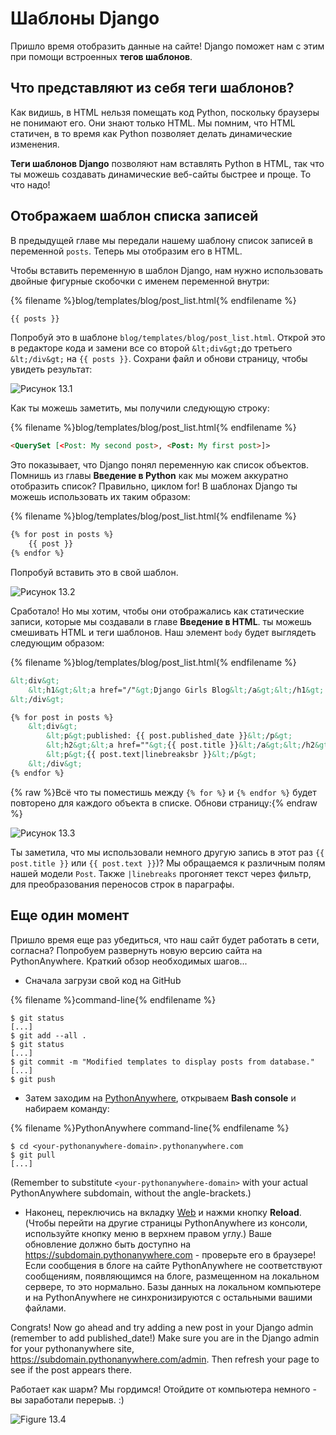 # Шаблоны Django

Пришло время отобразить данные на сайте! Django поможет нам с этим при помощи встроенных **тегов шаблонов**.

## Что представляют из себя теги шаблонов?

Как видишь, в HTML нельзя помещать код Python, поскольку браузеры не понимают его. Они знают только HTML. Мы помним, что HTML статичен, в то время как Python позволяет делать динамические изменения.

**Теги шаблонов Django** позволяют нам вставлять Python в HTML, так что ты можешь создавать динамические веб-сайты быстрее и проще. То что надо!

## Отображаем шаблон списка записей

В предыдущей главе мы передали нашему шаблону список записей в переменной `posts`. Теперь мы отобразим его в HTML.

Чтобы вставить переменную в шаблон Django, нам нужно использовать двойные фигурные скобочки с именем переменной внутри:

{% filename %}blog/templates/blog/post_list.html{% endfilename %}

```html
{{ posts }}
```

Попробуй это в шаблоне `blog/templates/blog/post_list.html`. Открой это в редакторе кода и замени все со второй `&lt;div&gt;`до третьего `&lt;/div&gt;` на `{{ posts }}`. Сохрани файл и обнови страницу, чтобы увидеть результат:

![Рисунок 13.1](images/step1.png)

Как ты можешь заметить, мы получили следующую строку:

{% filename %}blog/templates/blog/post_list.html{% endfilename %}

```html
<QuerySet [<Post: My second post>, <Post: My first post>]>
```

Это показывает, что Django понял переменную как список объектов. Помнишь из главы **Введение в Python** как мы можем аккуратно отобразить список? Правильно, циклом for! В шаблонах Django ты можешь использовать их таким образом:

{% filename %}blog/templates/blog/post_list.html{% endfilename %}

```html
{% for post in posts %}
    {{ post }}
{% endfor %}
```

Попробуй вставить это в свой шаблон.

![Рисунок 13.2](images/step2.png)

Сработало! Но мы хотим, чтобы они отображались как статические записи, которые мы создавали в главе **Введение в HTML**. ты можешь смешивать HTML и теги шаблонов. Наш элемент `body` будет выглядеть следующим образом:

{% filename %}blog/templates/blog/post_list.html{% endfilename %}

```html
&lt;div&gt;
    &lt;h1&gt;&lt;a href="/"&gt;Django Girls Blog&lt;/a&gt;&lt;/h1&gt;
&lt;/div&gt;

{% for post in posts %}
    &lt;div&gt;
        &lt;p&gt;published: {{ post.published_date }}&lt;/p&gt;
        &lt;h2&gt;&lt;a href=""&gt;{{ post.title }}&lt;/a&gt;&lt;/h2&gt;
        &lt;p&gt;{{ post.text|linebreaksbr }}&lt;/p&gt;
    &lt;/div&gt;
{% endfor %}
```

{% raw %}Всё что ты поместишь между `{% for %}` и `{% endfor %}` будет повторено для каждого объекта в списке. Обнови страницу:{% endraw %}

![Рисунок 13.3](images/step3.png)

Ты заметила, что мы использовали немного другую запись в этот раз `{{ post.title }}` или `{{ post.text }}`)? Мы обращаемся к различным полям нашей модели `Post`. Также `|linebreaks` прогоняет текст через фильтр, для преобразования переносов строк в параграфы.

## Еще один момент

Пришло время еще раз убедиться, что наш сайт будет работать в сети, согласна? Попробуем развернуть новую версию сайта на PythonAnywhere. Краткий обзор необходимых шагов...

* Сначала загрузи свой код на GitHub

{% filename %}command-line{% endfilename %}

    $ git status
    [...]
    $ git add --all .
    $ git status
    [...]
    $ git commit -m "Modified templates to display posts from database."
    [...]
    $ git push
    

* Затем заходим на [PythonAnywhere](https://www.pythonanywhere.com/consoles/), открываем **Bash console** и набираем команду:

{% filename %}PythonAnywhere command-line{% endfilename %}

    $ cd <your-pythonanywhere-domain>.pythonanywhere.com
    $ git pull
    [...]
    

(Remember to substitute `<your-pythonanywhere-domain>` with your actual PythonAnywhere subdomain, without the angle-brackets.)

* Наконец, переключись на вкладку [Web](https://www.pythonanywhere.com/web_app_setup/) и нажми кнопку **Reload**. (Чтобы перейти на другие страницы PythonAnywhere из консоли, используйте кнопку меню в верхнем правом углу.) Ваше обновление должно быть доступно на https://subdomain.pythonanywhere.com - проверьте его в браузере! Если сообщения в блоге на сайте PythonAnywhere не соответствуют сообщениям, появляющимся на блоге, размещенном на локальном сервере, то это нормально. Базы данных на локальном компьютере и на PythonAnywhere не синхронизируются с остальными вашими файлами.

Congrats! Now go ahead and try adding a new post in your Django admin (remember to add published_date!) Make sure you are in the Django admin for your pythonanywhere site, https://subdomain.pythonanywhere.com/admin. Then refresh your page to see if the post appears there.

Работает как шарм? Мы гордимся! Отойдите от компьютера немного - вы заработали перерыв. :)

![Figure 13.4](images/donut.png)